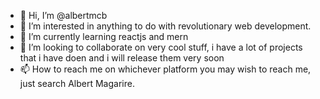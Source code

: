 - 👋 Hi, I’m @albertmcb
- 👀 I’m interested in anything to do with revolutionary web development.
- 🌱 I’m currently learning reactjs and mern
- 💞️ I’m looking to collaborate on very cool stuff, i have a lot of projects that i have doen and i will release them very soon
- 📫 How to reach me on whichever platform you may wish to reach me, just search Albert Magarire.

<!---
albertmcb/albertmcb is a ✨ special ✨ repository because its `README.md` (this file) appears on your GitHub profile.
You can click the Preview link to take a look at your changes.
--->
